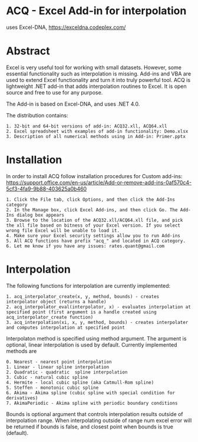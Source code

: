 # ACQ - Excel Add-in for interpolation 
uses Excel-DNA, https://exceldna.codeplex.com/

# Abstract 
Excel is very useful tool for working with small datasets. However, some essential functionality such as interpolation is missing. Add-ins and VBA are used to extend Excel functionality and turn it into truly powerful tool. ACQ is lightweight .NET add-in that adds interpolation routines to Excel. It is open source and free to use for any purpose. 

The Add-in is based on Excel-DNA, and uses .NET 4.0.

The distribution contains: 

	1. 32-bit and 64-bit versions of add-in: ACQ32.xll, ACQ64.xll
	2. Excel spreadsheet with examples of add-in functionality: Demo.xlsx
	3. Description of all numerical methods using in Add-in: Primer.pptx 
	

# Installation
In order to install ACQ follow installation procedures for Custom add-ins:
https://support.office.com/en-us/article/Add-or-remove-add-ins-0af570c4-5cf3-4fa9-9b88-403625a0b460

	1. Click the File tab, click Options, and then click the Add-Ins category 
	2. In the Manage box, click Excel Add-ins, and then click Go. The Add-Ins dialog box appears
	3. Browse to the location of the ACQ32.xll/ACQ64.xll file, and pick the xll file based on bitness of your Excel version. If you select wrong file Excel will be unable to load it.
	4. Make sure your Excel security settings allow you to run Add-ins 
	5. All ACQ functions have prefix "acq_" and located in ACQ category.
	6. Let me know if you have any issues: rates.quant@gmail.com
    
# Interpolation
The following functions for interpolation are currently implemented:

	1. acq_interpolator_create(x, y, method, bounds) - creates interpolator object (returns a handle)
	2. acq_interpolator_eval(interpolator, x) - evaluates interpolation at specified point (first argument is a handle created using acq_interpolator_create function)
	3. acq_interpolation(xi, x, y, method, bounds) - creates interpolater and computes interpolation at specified point
	
Interpolaton method is specified using method argument. The argument is optional, linear interpolation is used by default. Currently implemented methods are

	0. Nearest - nearest point interpolation
	1. Linear - linear spline interpolation
	2. Quadratic - quadratic  spline interpolation	
	3. Cubic - natural cubic spline
	4. Hermite - local cubic spline (aka Catmull-Rom spline)
	5. Steffen - monotonic cubic spline
	6. Akima - Akima spline (cubic spline with special condition for derivatives)
	7. AkimaPeriodic - Akima spline with periodic boundary conditions

Bounds is optional argument that controls interpolation results outside of interpolation range. When interpolating outside of range num excel error will be returned if bounds is false, and closest point when bounds is true (default).  
